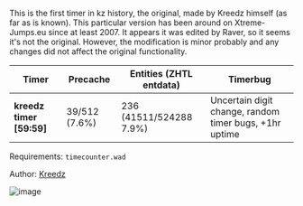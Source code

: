 This is the first timer in kz history, the original, made by Kreedz himself (as far as is known). This particular version has been around on Xtreme-Jumps.eu since at least 2007. It appears it was edited by Raver, so it seems it's not the original. However, the modification is minor probably and any changes did not affect the original functionality.

| Timer              |Precache | Entities (ZHTL entdata) | Timerbug |
|--------------------|----------|----------|----------|
| **kreedz timer [59:59]**      | 39/512 (7.6%) | 236 (41511/524288 7.9%) | Uncertain digit change, random timer bugs, +1hr uptime |


Requirements:
 `timecounter.wad`

Author:
 [Kreedz](https://xtreme-jumps.eu/profile/42)


![image](https://github.com/G2Pavon/timercounter/assets/14117486/f17f675b-d4b6-4578-a21e-ce59aace44d2)
